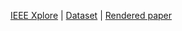 [IEEE Xplore](https://ieeexplore.ieee.org/document/10641061/) | [Dataset](https://www.kaggle.com/datasets/sentinel3734/uav-point-clouds-of-individual-trees) | [Rendered paper](https://iod-ine.github.io/igarss2024_tree_clouds/paper.html)
